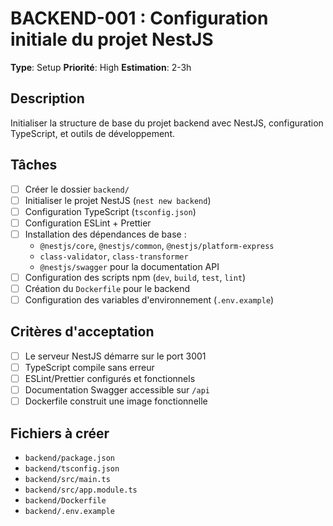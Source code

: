 # BACKEND-001 : Configuration initiale du projet NestJS

**Type**: Setup
**Priorité**: High
**Estimation**: 2-3h

## Description

Initialiser la structure de base du projet backend avec NestJS, configuration TypeScript, et outils de développement.

## Tâches

- [ ] Créer le dossier `backend/`
- [ ] Initialiser le projet NestJS (`nest new backend`)
- [ ] Configuration TypeScript (`tsconfig.json`)
- [ ] Configuration ESLint + Prettier
- [ ] Installation des dépendances de base :
  - `@nestjs/core`, `@nestjs/common`, `@nestjs/platform-express`
  - `class-validator`, `class-transformer`
  - `@nestjs/swagger` pour la documentation API
- [ ] Configuration des scripts npm (`dev`, `build`, `test`, `lint`)
- [ ] Création du `Dockerfile` pour le backend
- [ ] Configuration des variables d'environnement (`.env.example`)

## Critères d'acceptation

- [ ] Le serveur NestJS démarre sur le port 3001
- [ ] TypeScript compile sans erreur
- [ ] ESLint/Prettier configurés et fonctionnels
- [ ] Documentation Swagger accessible sur `/api`
- [ ] Dockerfile construit une image fonctionnelle

## Fichiers à créer

- `backend/package.json`
- `backend/tsconfig.json`
- `backend/src/main.ts`
- `backend/src/app.module.ts`
- `backend/Dockerfile`
- `backend/.env.example`